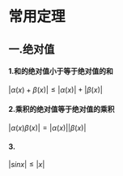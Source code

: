 # 常用定理

##  一.绝对值

#### 1.和的绝对值小于等于绝对值的和

$|\alpha(x)+\beta(x)|\leq|\alpha(x)|+|\beta(x)|$

#### 2.乘积的绝对值等于绝对值的乘积

$|\alpha(x)\beta(x)|=|\alpha(x)||\beta(x)|$

#### 3.

$|sinx|\leq |x|$


